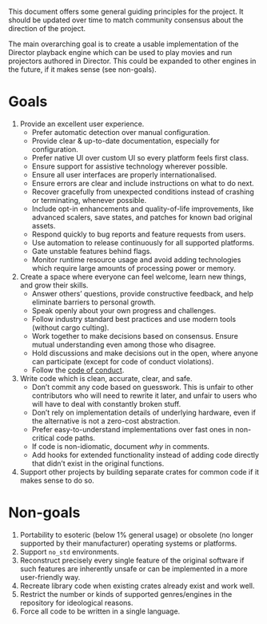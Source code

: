 This document offers some general guiding principles for the project. It should be updated over time to match community consensus about the direction of the project.

The main overarching goal is to create a usable implementation of the Director playback engine which can be used to play movies and run projectors authored in Director. This could be expanded to other engines in the future, if it makes sense (see non-goals).

# Goals

1. Provide an excellent user experience.
   * Prefer automatic detection over manual configuration.
   * Provide clear & up-to-date documentation, especially for configuration.
   * Prefer native UI over custom UI so every platform feels first class.
   * Ensure support for assistive technology wherever possible.
   * Ensure all user interfaces are properly internationalised.
   * Ensure errors are clear and include instructions on what to do next.
   * Recover gracefully from unexpected conditions instead of crashing or terminating, whenever possible.
   * Include opt-in enhancements and quality-of-life improvements, like advanced scalers, save states, and patches for known bad original assets.
   * Respond quickly to bug reports and feature requests from users.
   * Use automation to release continuously for all supported platforms.
   * Gate unstable features behind flags.
   * Monitor runtime resource usage and avoid adding technologies which require large amounts of processing power or memory.
2. Create a space where everyone can feel welcome, learn new things, and grow their skills.
   * Answer others’ questions, provide constructive feedback, and help eliminate barriers to personal growth.
   * Speak openly about your own progress and challenges.
   * Follow industry standard best practices and use modern tools (without cargo culting).
   * Work together to make decisions based on consensus. Ensure mutual understanding even among those who disagree.
   * Hold discussions and make decisions out in the open, where anyone can participate (except for code of conduct violations).
   * Follow the [code of conduct](./CODE_OF_CONDUCT.md).
3. Write code which is clean, accurate, clear, and safe.
   * Don’t commit any code based on guesswork. This is unfair to other contributors who will need to rewrite it later, and unfair to users who will have to deal with constantly broken stuff.
   * Don’t rely on implementation details of underlying hardware, even if the alternative is not a zero-cost abstraction.
   * Prefer easy-to-understand implementations over fast ones in non-critical code paths.
   * If code is non-idiomatic, document *why* in comments.
   * Add hooks for extended functionality instead of adding code directly that didn’t exist in the original functions.
4. Support other projects by building separate crates for common code if it makes sense to do so.

# Non-goals

1. Portability to esoteric (below 1% general usage) or obsolete (no longer supported by their manufacturer) operating systems or platforms.
2. Support `no_std` environments.
3. Reconstruct precisely every single feature of the original software if such features are inherently unsafe or can be implemented in a more user-friendly way.
4. Recreate library code when existing crates already exist and work well.
5. Restrict the number or kinds of supported genres/engines in the repository for ideological reasons.
6. Force all code to be written in a single language.
